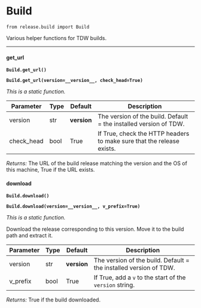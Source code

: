 # Build

`from release.build import Build`

Various helper functions for TDW builds.

***

#### get_url

**`Build.get_url()`**

**`Build.get_url(version=__version__, check_head=True)`**

_This is a static function._


| Parameter | Type | Default | Description |
| --- | --- | --- | --- |
| version |  str  | __version__ | The version of the build. Default = the installed version of TDW. |
| check_head |  bool  | True | If True, check the HTTP headers to make sure that the release exists. |

_Returns:_  The URL of the build release matching the version and the OS of this machine, True if the URL exists.

#### download

**`Build.download()`**

**`Build.download(version=__version__, v_prefix=True)`**

_This is a static function._

Download the release corresponding to this version. Move it to the build path and extract it.


| Parameter | Type | Default | Description |
| --- | --- | --- | --- |
| version |  str  | __version__ | The version of the build. Default = the installed version of TDW. |
| v_prefix |  bool  | True | If True, add a `v` to the start of the `version` string. |

_Returns:_  True if the build downloaded.

